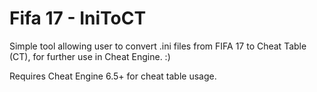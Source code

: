 # Fifa 17 - IniToCT

Simple tool allowing user to convert .ini files from FIFA 17 to Cheat Table (CT), for further use in Cheat Engine. :)

Requires Cheat Engine 6.5+ for cheat table usage. 
